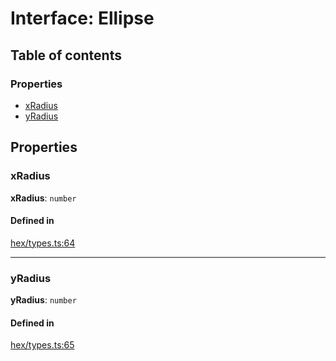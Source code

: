 # Interface: Ellipse

## Table of contents

### Properties

- [xRadius](Ellipse.md#xRadius)
- [yRadius](Ellipse.md#yRadius)

## Properties

### <a id="xRadius" name="xRadius"></a> xRadius

 **xRadius**: `number`

#### Defined in

[hex/types.ts:64](https://github.com/flauwekeul/honeycomb/blob/beta/src/hex/types.ts#L64)

___

### <a id="yRadius" name="yRadius"></a> yRadius

 **yRadius**: `number`

#### Defined in

[hex/types.ts:65](https://github.com/flauwekeul/honeycomb/blob/beta/src/hex/types.ts#L65)
